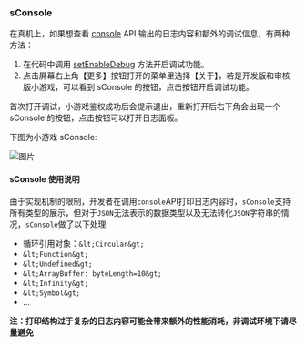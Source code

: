 
### sConsole

在真机上，如果想查看 [console](/game/api/debug/console/) API 输出的日志内容和额外的调试信息，有两种方法：
1. 在代码中调用 [setEnableDebug](/game/api/debug/setEnableDebug/) 方法开启调试功能。
2. 点击屏幕右上角【更多】按钮打开的菜单里选择【关于】，若是开发版和审核版小游戏，可以看到 sConsole 的按钮，点击按钮开启调试功能。

首次打开调试，小游戏鉴权成功后会提示退出，重新打开后右下角会出现一个 sConsole 的按钮，点击按钮可以打开日志面板。

下图为小游戏 sConsole:

![图片](/img/game/tutorials/tool/sconsole.png)


#### sConsole 使用说明

由于实现机制的限制，开发者在调用`console`API打印日志内容时，`sConsole`支持所有类型的展示，但对于`JSON`无法表示的数据类型以及无法转化`JSON`字符串的情况，`sConsole`做了以下处理:
- 循环引用对象：`&lt;Circular&gt;`
- `&lt;Function&gt;`
- `&lt;Undefined&gt;`
- `&lt;ArrayBuffer: byteLength=10&gt;`
- `&lt;Infinity&gt;`
- `&lt;Symbol&gt;`
- ...

**注：打印结构过于复杂的日志内容可能会带来额外的性能消耗，非调试环境下请尽量避免**